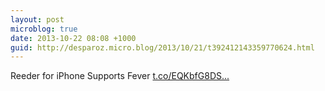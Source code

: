 ```yaml
---
layout: post
microblog: true
date: 2013-10-22 08:08 +1000
guid: http://desparoz.micro.blog/2013/10/21/t392412143359770624.html
---
```

Reeder for iPhone Supports Fever [t.co/EQKbfG8DS...](http://t.co/EQKbfG8DSn)

